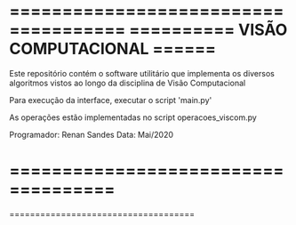 
=====================================
========== VISÃO COMPUTACIONAL ======
=====================================


Este repositório contém o software utilitário que implementa os diversos algoritmos vistos ao longo da disciplina de Visão Computacional

Para execução da interface, executar o script 'main.py'

As operações estão implementadas no script operacoes_viscom.py

Programador: Renan Sandes
Data: Mai/2020


====================================
====================================
====================================